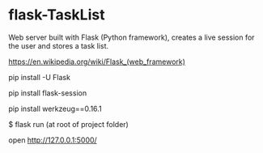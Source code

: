 # flask-TaskList
Web server built with Flask (Python framework), creates a live session for the user and stores a task list.

https://en.wikipedia.org/wiki/Flask_(web_framework)

pip install -U Flask

pip install flask-session

pip install werkzeug==0.16.1

$ flask run (at root of project folder)

open http://127.0.0.1:5000/

